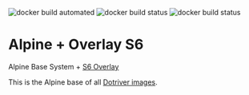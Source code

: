 ![docker build automated](https://img.shields.io/docker/cloud/automated/dotriver/alpine-s6)
![docker build status](https://img.shields.io/docker/cloud/build/dotriver/alpine-s6)
![docker build status](https://img.shields.io/docker/pulls/dotriver/alpine-s6)

# Alpine + Overlay S6

Alpine Base System + [S6 Overlay](https://github.com/just-containers/s6-overlay)

This is the Alpine base of all [Dotriver images](https://hub.docker.com/u/dotriver).